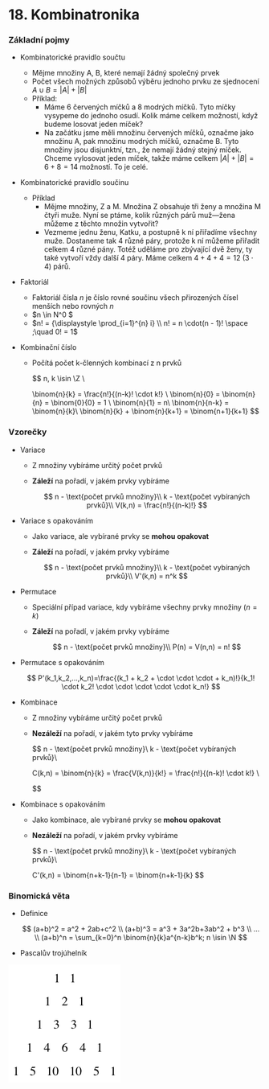 # 18. Kombinatronika

### Základní pojmy

- Kombinatorické pravidlo součtu
    - Mějme množiny A, B, které nemají žádný společný prvek
    - Počet všech možných způsobů výběru jednoho prvku ze sjednocení $A ∪ B = |A| + |B|$
    - Příklad:
        - Máme 6 červených míčků a 8 modrých míčků. Tyto míčky vysypeme do jednoho osudí. Kolik máme celkem možností, když budeme losovat jeden míček?
        - Na začátku jsme měli množinu červených míčků, označme jako množinu A, pak množinu modrých míčků, označme B. Tyto množiny jsou disjunktní, tzn., že nemají žádný stejný míček. Chceme vylosovat jeden míček, takže máme celkem  $|A| + |B| = 6 + 8 = 14$ možností. To je celé.
- Kombinatorické pravidlo součinu
    - Příklad
        - Mějme množiny, Z a M. Množina Z obsahuje tři ženy a množina M čtyři muže. Nyní se ptáme, kolik různých párů muž—žena můžeme z těchto množin vytvořit?
        - Vezmeme jednu ženu, Katku, a postupně k ní přiřadíme všechny muže. Dostaneme tak 4 různé páry, protože k ní můžeme přiřadit celkem 4 různé pány. Totéž uděláme pro zbývající dvě ženy, ty také vytvoří vždy další 4 páry. Máme celkem $4 + 4 + 4 = 12 \ (3 \cdot 4)$  párů.

- Faktoriál
    - Faktoriál čísla $n$ je číslo rovné součinu všech přirozených čísel menších nebo rovných $n$
    - $n \in N^0 $
    - $n! = {\displaystyle \prod_{i=1}^{n} i} \\ n! = n \cdot(n - 1)! \space ;\quad 0! = 1$
        
        
- Kombinační číslo
    - Počítá počet k-členných kombinací z n prvků
        
        $$
        n, k \isin \Z \\
        
        \binom{n}{k} = \frac{n!}{(n-k)! \cdot k!} \\
        \binom{n}{0} = \binom{n}{n} = \binom{0}{0} = 1 \\
        \binom{n}{1} = n\\
        \binom{n}{n-k} = \binom{n}{k}\\
        \binom{n}{k} + \binom{n}{k+1} = \binom{n+1}{k+1}
        $$
        

### Vzorečky

- Variace
    - Z množiny vybíráme určitý počet prvků
    - **Záleží** na pořadí, v jakém prvky vybíráme
        
        $$
        n - \text{počet prvků množiny}\\
        k - \text{počet vybíraných prvků}\\
        V(k,n) = \frac{n!}{(n-k)!}
        $$
        
- Variace s opakováním
    - Jako variace, ale vybírané prvky se **mohou opakovat**
    - **Záleží** na pořadí, v jakém prvky vybíráme
        
        $$
        n - \text{počet prvků množiny}\\
        k - \text{počet vybíraných prvků}\\
        V'(k,n) = n^k
        $$
        
- Permutace
    - Speciální případ variace, kdy vybíráme všechny prvky množiny ($n = k$)
    - **Záleží** na pořadí, v jakém prvky vybíráme
        
        $$
        n - \text{počet prvků množiny}\\
        P(n) = V(n,n) = n!
        $$
        
- Permutace s opakováním
    
    $$
    P'(k_1,k_2,...,k_n)=\frac{(k_1 + k_2 + \cdot \cdot \cdot + k_n)!}{k_1! \cdot k_2! \cdot \cdot \cdot \cdot \cdot k_n!}
    $$
    
- Kombinace
    - Z  množiny vybíráme určitý počet prvků
    - **Nezáleží** na pořadí, v jakém tyto prvky vybíráme
        
        $$
        n - \text{počet prvků množiny}\\
        k - \text{počet vybíraných prvků}\\
        
        C(k,n) = \binom{n}{k} = \frac{V(k,n)}{k!} = \frac{n!}{(n-k)! \cdot k!} \\
        
        $$
        
- Kombinace s opakováním
    - Jako kombinace, ale vybírané prvky se **mohou opakovat**
    - **Nezáleží** na pořadí, v jakém prvky vybíráme
        
        $$
        n - \text{počet prvků množiny}\\
        k - \text{počet vybíraných prvků}\\
        
        C'(k,n) = \binom{n+k-1}{n-1} = \binom{n+k-1}{k}
        $$
        

### Binomická věta

- Definice
    
    $$
    (a+b)^2 = a^2 + 2ab+c^2 \\
    (a+b)^3 = a^3 + 3a^2b+3ab^2 + b^3 \\
    ... \\
    (a+b)^n = \sum_{k=0}^n \binom{n}{k}a^{n-k}b^k; n \isin \N
    $$
    
- Pascalův trojúhelník
  
![Pascalův trojúhelník](1.png)
